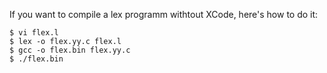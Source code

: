 If you want to compile a lex programm withtout XCode, here's how to do it:

	$ vi flex.l
	$ lex -o flex.yy.c flex.l
	$ gcc -o flex.bin flex.yy.c
	$ ./flex.bin
